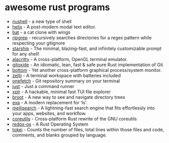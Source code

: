 # awesome rust programs

- [nushell](https://github.com/nushell/nushell) - a new type of shell
- [helix](https://github.com/helix-editor/helix) - A post-modern modal text editor.
- [bat](https://github.com/sharkdp/bat) - a cat clone with wings
- [ripgrep](https://github.com/BurntSushi/ripgrep) - recursively searches directories for a regex pattern while respecting your gitignore 
- [starship](https://github.com/starship/starship) - The minimal, blazing-fast, and infinitely customizable prompt for any shell!  
- [alacritty](https://github.com/alacritty/alacritty) - A cross-platform, OpenGL terminal emulator. 
- [gitoxide](https://github.com/Byron/gitoxide) -  An idiomatic, lean, fast & safe pure Rust implementation of Git 
- [bottom](https://github.com/ClementTsang/bottom) - Yet another cross-platform graphical process/system monitor.
- [zellij](https://github.com/zellij-org/zellij) - A terminal workspace with batteries included
- [onefetch](https://github.com/o2sh/onefetch) - Git repository summary on your terminal
- [just](https://github.com/casey/just) - Just a command runner
- [xplr](https://github.com/sayanarijit/xplr) - A hackable, minimal fast TUI file explorer
- [broot](https://github.com/Canop/broot) - A new way to see and navigate directory trees
- [exa](https://github.com/ogham/exa) - A modern replacement for ‘ls’.
- [meilisearch](https://github.com/meilisearch/meilisearch) -  A lightning-fast search engine that fits effortlessly into your apps, websites, and workflow.
- [coreutils](https://github.com/uutils/coreutils) - Cross-platform Rust rewrite of the GNU coreutils
- [redox-os](https://gitlab.redox-os.org/redox-os/redox) - A Rust Operating System
- [tokei](https://github.com/XAMPPRocky/tokei) - Counts the number of files, total lines within those files and code, comments, and blanks grouped by language.
